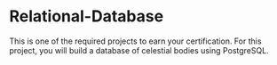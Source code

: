 # Relational-Database
This is one of the required projects to earn your certification.  For this project, you will build a database of celestial bodies using PostgreSQL.
